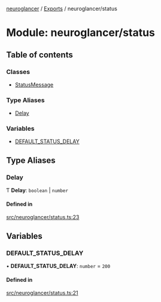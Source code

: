 [neuroglancer](../README.md) / [Exports](../modules.md) / neuroglancer/status

# Module: neuroglancer/status

## Table of contents

### Classes

- [StatusMessage](../classes/neuroglancer_status.StatusMessage.md)

### Type Aliases

- [Delay](neuroglancer_status.md#delay)

### Variables

- [DEFAULT\_STATUS\_DELAY](neuroglancer_status.md#default_status_delay)

## Type Aliases

### Delay

Ƭ **Delay**: `boolean` \| `number`

#### Defined in

[src/neuroglancer/status.ts:23](https://github.com/ActiveBrainAtlas2/neuroglancer/blob/91617476/src/neuroglancer/status.ts#L23)

## Variables

### DEFAULT\_STATUS\_DELAY

• **DEFAULT\_STATUS\_DELAY**: `number` = `200`

#### Defined in

[src/neuroglancer/status.ts:21](https://github.com/ActiveBrainAtlas2/neuroglancer/blob/91617476/src/neuroglancer/status.ts#L21)
